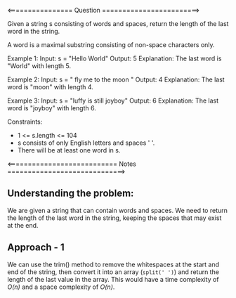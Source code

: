 <================ Question ========================>

Given a string s consisting of words and spaces, return the length of the last word in the string.

A word is a maximal substring consisting of non-space characters only.

Example 1:
Input: s = "Hello World"
Output: 5
Explanation: The last word is "World" with length 5.

Example 2:
Input: s = "   fly me   to   the moon  "
Output: 4
Explanation: The last word is "moon" with length 4.

Example 3:
Input: s = "luffy is still joyboy"
Output: 6
Explanation: The last word is "joyboy" with length 6.
 
Constraints:

- 1 <= s.length <= 104
- s consists of only English letters and spaces ' '.
- There will be at least one word in s.

<=========================== Notes =============================>

## Understanding the problem:
We are given a string that can contain words and spaces. We need to return the length of the last word in the string, keeping the spaces that may exist at the end.

## Approach - 1
We can use the trim() method to remove the whitespaces at the start and end of the string, then convert it into an array (`split(' ')`) and return the length of the last value in the array.
This would have a time complexity of *O(n)* and a space complexity of *O(n)*.
